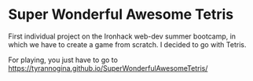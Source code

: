 # Super Wonderful Awesome Tetris
First individual project on the Ironhack web-dev summer bootcamp, in which we have to create a game from scratch. I decided to go with Tetris.

For playing, you just have to go to https://tyrannogina.github.io/SuperWonderfulAwesomeTetris/
